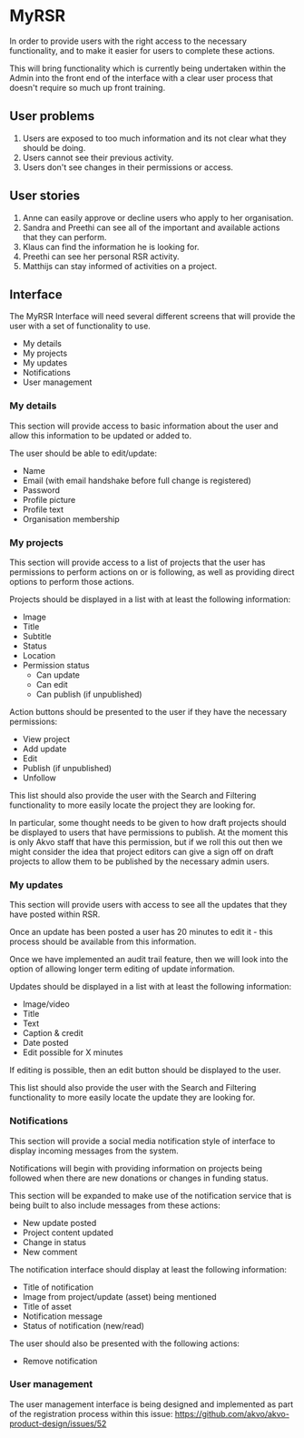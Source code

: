 # MyRSR
In order to provide users with the right access to the necessary functionality, and to make it easier for users to complete these actions.

This will bring functionality which is currently being undertaken within the Admin into the front end of the interface with a clear user process that doesn't require so much up front training.

## User problems
1. Users are exposed to too much information and its not clear what they should be doing.
12. Users cannot see their previous activity.
13. Users don't see changes in their permissions or access.

## User stories
1. Anne can easily approve or decline users who apply to her organisation.
4. Sandra and Preethi can see all of the important and available actions that they can perform.
5. Klaus can find the information he is looking for.
10. Preethi can see her personal RSR activity.
11. Matthijs can stay informed of activities on a project.

## Interface

The MyRSR Interface will need several different screens that will provide the user with a set of functionality to use.

- My details
- My projects
- My updates
- Notifications
- User management

### My details
This section will provide access to basic information about the user and allow this information to be updated or added to.

The user should be able to edit/update:

- Name
- Email (with email handshake before full change is registered)
- Password
- Profile picture
- Profile text
- Organisation membership

### My projects
This section will provide access to a list of projects that the user has permissions to perform actions on or is following, as well as providing direct options to perform those actions.

Projects should be displayed in a list with at least the following information:

- Image
- Title
- Subtitle
- Status
- Location
- Permission status
	- Can update
	- Can edit
	- Can publish (if unpublished)

Action buttons should be presented to the user if they have the necessary permissions:

- View project
- Add update
- Edit
- Publish (if unpublished)
- Unfollow

This list should also provide the user with the Search and Filtering functionality to more easily locate the project they are looking for.

In particular, some thought needs to be given to how draft projects should be displayed to users that have permissions to publish. At the moment this is only Akvo staff that have this permission, but if we roll this out then we might consider the idea that project editors can give a sign off on draft projects to allow them to be published by the necessary admin users.

### My updates
This section will provide users with access to see all the updates that they have posted within RSR.

Once an update has been posted a user has 20 minutes to edit it - this process should be available from this information.

Once we have implemented an audit trail feature, then we will look into the option of allowing longer term editing of update information.

Updates should be displayed in a list with at least the following information:

- Image/video
- Title
- Text
- Caption & credit
- Date posted
- Edit possible for X minutes

If editing is possible, then an edit button should be displayed to the user.

This list should also provide the user with the Search and Filtering functionality to more easily locate the update they are looking for.

### Notifications
This section will provide a social media notification style of interface to display incoming messages from the system.

Notifications will begin with providing information on projects being followed when there are new donations or changes in funding status.

This section will be expanded to make use of the notification service that is being built to also include messages from these actions:

- New update posted
- Project content updated
- Change in status
- New comment

The notification interface should display at least the following information:

- Title of notification
- Image from project/update (asset) being mentioned
- Title of asset
- Notification message
- Status of notification (new/read)

The user should also be presented with the following actions:

- Remove notification

### User management
The user management interface is being designed and implemented as part of the registration process within this issue: https://github.com/akvo/akvo-product-design/issues/52